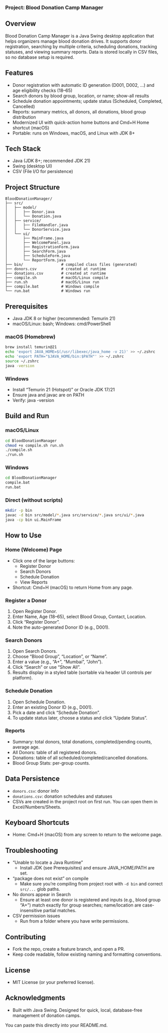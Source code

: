 ### Project: Blood Donation Camp Manager

## Overview
Blood Donation Camp Manager is a Java Swing desktop application that helps organizers manage blood donation drives. It supports donor registration, searching by multiple criteria, scheduling donations, tracking statuses, and viewing summary reports. Data is stored locally in CSV files, so no database setup is required.

## Features
- Donor registration with automatic ID generation (D001, D002, …) and age eligibility checks (18–65)
- Search donors by blood group, location, or name; show-all results
- Schedule donation appointments; update status (Scheduled, Completed, Cancelled)
- Reports: summary metrics, all donors, all donations, blood group distribution
- Modernized UI with quick-action home buttons and Cmd+H Home shortcut (macOS)
- Portable: runs on Windows, macOS, and Linux with JDK 8+

## Tech Stack
- Java (JDK 8+; recommended JDK 21)
- Swing (desktop UI)
- CSV (File I/O for persistence)

## Project Structure
```
BloodDonationManager/
├── src/
│   ├── model/
│   │   ├── Donor.java
│   │   └── Donation.java
│   ├── service/
│   │   ├── FileHandler.java
│   │   └── DonorService.java
│   └── ui/
│       ├── MainFrame.java
│       ├── WelcomePanel.java
│       ├── RegistrationForm.java
│       ├── SearchForm.java
│       ├── ScheduleForm.java
│       └── ReportForm.java
├── bin/                 # compiled class files (generated)
├── donors.csv           # created at runtime
├── donations.csv        # created at runtime
├── compile.sh           # macOS/Linux compile
├── run.sh               # macOS/Linux run
├── compile.bat          # Windows compile
└── run.bat              # Windows run
```

## Prerequisites
- Java JDK 8 or higher (recommended: Temurin 21)
- macOS/Linux: bash; Windows: cmd/PowerShell

### macOS (Homebrew)
```bash
brew install temurin@21
echo 'export JAVA_HOME=$(/usr/libexec/java_home -v 21)' >> ~/.zshrc
echo 'export PATH="$JAVA_HOME/bin:$PATH"' >> ~/.zshrc
source ~/.zshrc
java -version
```

### Windows
- Install “Temurin 21 (Hotspot)” or Oracle JDK 17/21
- Ensure java and javac are on PATH
- Verify: java -version

## Build and Run

### macOS/Linux
```bash
cd BloodDonationManager
chmod +x compile.sh run.sh
./compile.sh
./run.sh
```

### Windows
```bat
cd BloodDonationManager
compile.bat
run.bat
```

### Direct (without scripts)
```bash
mkdir -p bin
javac -d bin src/model/*.java src/service/*.java src/ui/*.java
java -cp bin ui.MainFrame
```

## How to Use

### Home (Welcome) Page
- Click one of the large buttons:
  - Register Donor
  - Search Donors
  - Schedule Donation
  - View Reports
- Shortcut: Cmd+H (macOS) to return Home from any page.

### Register a Donor
1. Open Register Donor.
2. Enter Name, Age (18–65), select Blood Group, Contact, Location.
3. Click “Register Donor”.
4. Note the auto-generated Donor ID (e.g., D001).

### Search Donors
1. Open Search Donors.
2. Choose “Blood Group”, “Location”, or “Name”.
3. Enter a value (e.g., “A+”, “Mumbai”, “John”).
4. Click “Search” or use “Show All”.
5. Results display in a styled table (sortable via header UI controls per platform).

### Schedule Donation
1. Open Schedule Donation.
2. Enter an existing Donor ID (e.g., D001).
3. Pick a date and click “Schedule Donation”.
4. To update status later, choose a status and click “Update Status”.

### Reports
- Summary: total donors, total donations, completed/pending counts, average age.
- All Donors: table of all registered donors.
- Donations: table of all scheduled/completed/cancelled donations.
- Blood Group Stats: per-group counts.

## Data Persistence
- `donors.csv`: donor info
- `donations.csv`: donation schedules and statuses
- CSVs are created in the project root on first run. You can open them in Excel/Numbers/Sheets.

## Keyboard Shortcuts
- Home: Cmd+H (macOS) from any screen to return to the welcome page.

## Troubleshooting
- “Unable to locate a Java Runtime”
  - Install JDK (see Prerequisites) and ensure JAVA_HOME/PATH are set.
- “package does not exist” on compile
  - Make sure you’re compiling from project root with `-d bin` and correct `src/...` glob paths.
- No donors appear in Search
  - Ensure at least one donor is registered and inputs (e.g., blood group “A+”) match exactly for group searches; name/location are case-insensitive partial matches.
- CSV permission issues
  - Run from a folder where you have write permissions.

## Contributing
- Fork the repo, create a feature branch, and open a PR.
- Keep code readable, follow existing naming and formatting conventions.

## License
- MIT License (or your preferred license).

## Acknowledgments
- Built with Java Swing. Designed for quick, local, database-free management of donation camps.

You can paste this directly into your README.md.
